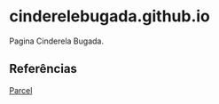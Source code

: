 # cinderelebugada.github.io

Pagina Cinderela Bugada.

## Referências

[Parcel](https://parceljs.org/)


